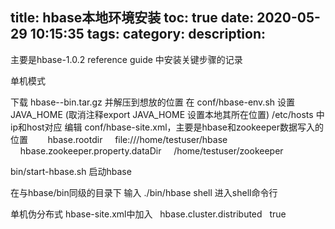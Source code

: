title: hbase本地环境安装
toc: true
date: 2020-05-29 10:15:35
tags:
category:
description:
---

主要是hbase-1.0.2 reference guide 中安装关键步骤的记录

单机模式

下载 hbase-<?eval ${project.version}?>-bin.tar.gz 并解压到想放的位置
在 conf/hbase-env.sh 设置JAVA_HOME (取消注释export JAVA_HOME 设置本地其所在位置)
/etc/hosts 中ip和host对应
编辑 conf/hbase-site.xml，主要是hbase和zookeeper数据写入的位置
<configuration>
  <property>
    <name>hbase.rootdir</name>
    <value>file:///home/testuser/hbase</value>
  </property>
  <property>
    <name>hbase.zookeeper.property.dataDir</name>
    <value>/home/testuser/zookeeper</value>
  </property>
</configuration>

bin/start-hbase.sh 启动hbase

 在与hbase/bin同级的目录下 输入 ./bin/hbase shell  进入shell命令行

单机伪分布式
hbase-site.xml中加入
<property>
  <name>hbase.cluster.distributed</name>
  <value>true</value>
</property>